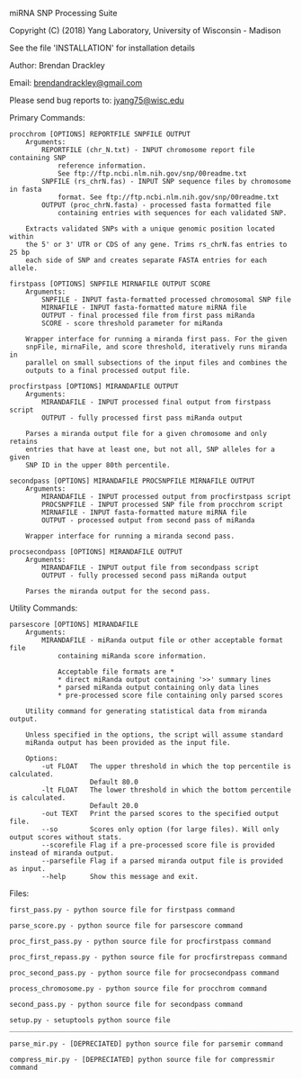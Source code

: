 miRNA SNP Processing Suite

Copyright (C) (2018) Yang Laboratory, University of Wisconsin - Madison

See the file 'INSTALLATION' for installation details

Author: Brendan Drackley

Email: brendandrackley@gmail.com
 
Please send bug reports to: jyang75@wisc.edu

Primary Commands:

    procchrom [OPTIONS] REPORTFILE SNPFILE OUTPUT
		Arguments: 
			REPORTFILE (chr_N.txt) - INPUT chromosome report file containing SNP 
				reference information. 
				See ftp://ftp.ncbi.nlm.nih.gov/snp/00readme.txt 
			SNPFILE (rs_chrN.fas) - INPUT SNP sequence files by chromosome in fasta 
				format. See ftp://ftp.ncbi.nlm.nih.gov/snp/00readme.txt 
			OUTPUT (proc_chrN.fasta) - processed fasta formatted file 
				containing entries with sequences for each validated SNP. 
		
		Extracts validated SNPs with a unique genomic position located within 
		the 5' or 3' UTR or CDS of any gene. Trims rs_chrN.fas entries to 25 bp
		each side of SNP and creates separate FASTA entries for each allele.

    firstpass [OPTIONS] SNPFILE MIRNAFILE OUTPUT SCORE
		Arguments:
			SNPFILE - INPUT fasta-formatted processed chromosomal SNP file 
			MIRNAFILE - INPUT fasta-formatted mature miRNA file 
			OUTPUT - final processed file from first pass miRanda
			SCORE - score threshold parameter for miRanda 
			
		Wrapper interface for running a miranda first pass. For the given 
		snpFile, mirnaFile, and score threshold, iteratively runs miranda in 
		parallel on small subsections of the input files and combines the 
		outputs to a final processed output file. 
		
	procfirstpass [OPTIONS] MIRANDAFILE OUTPUT
		Arguments:
			MIRANDAFILE - INPUT processed final output from firstpass script
			OUTPUT - fully processed first pass miRanda output  
		
		Parses a miranda output file for a given chromosome and only retains 
		entries that have at least one, but not all, SNP alleles for a given 
		SNP ID in the upper 80th percentile. 

    secondpass [OPTIONS] MIRANDAFILE PROCSNPFILE MIRNAFILE OUTPUT
		Arguments:
			MIRANDAFILE - INPUT processed output from procfirstpass script 
			PROCSNPFILE - INPUT processed SNP file from procchrom script 
			MIRNAFILE - INPUT fasta-formatted mature miRNA file 
			OUTPUT - processed output from second pass of miRanda 
		
		Wrapper interface for running a miranda second pass.
		
	procsecondpass [OPTIONS] MIRANDAFILE OUTPUT
		Arguments:
			MIRANDAFILE - INPUT output file from secondpass script 
			OUTPUT - fully processed second pass miRanda output 
		
		Parses the miranda output for the second pass.

Utility Commands: 

    parsescore [OPTIONS] MIRANDAFILE
		Arguments:
			MIRANDAFILE - miRanda output file or other acceptable format file 
				containing miRanda score information. 
				
				Acceptable file formats are *
				* direct miRanda output containing '>>' summary lines
				* parsed miRanda output containing only data lines 
				* pre-processed score file containing only parsed scores 
		
		Utility command for generating statistical data from miranda output. 
		
		Unless specified in the options, the script will assume standard 
		miRanda output has been provided as the input file. 

		Options:
			-ut FLOAT	The upper threshold in which the top percentile is calculated.
						Default 80.0
			-lt FLOAT	The lower threshold in which the bottom percentile is calculated.
						Default 20.0
			-out TEXT	Print the parsed scores to the specified output file.
			--so		Scores only option (for large files). Will only output scores without stats.
			--scorefile	Flag if a pre-processed score file is provided instead of miranda output.
			--parsefile	Flag if a parsed miranda output file is provided as input. 
			--help		Show this message and exit.

Files:

	first_pass.py - python source file for firstpass command
	
	parse_score.py - python source file for parsescore command
	
	proc_first_pass.py - python source file for procfirstpass command
	
	proc_first_repass.py - python source file for procfirstrepass command
	
	proc_second_pass.py - python source file for procsecondpass command
	
	process_chromosome.py - python source file for procchrom command
	
	second_pass.py - python source file for secondpass command
	
	setup.py - setuptools python source file
	___________________________________________________________________________
	
	parse_mir.py - [DEPRECIATED] python source file for parsemir command
	
	compress_mir.py - [DEPRECIATED] python source file for compressmir command
	
	
